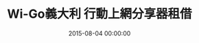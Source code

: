 ---
layout: product
title:  "Wi-Go義大利 行動上網分享器租借"
date:   2015-08-04 00:00:00
permalink: /product/italy.html
categories: 歐洲
machinename: "義大利上網分享器"
nickname: "義大利"
useCountry: "義大利"
price:     "299"
origPrice: "299"
serviceId: "5"
imageBig:  "//cdn.wi-go.com.tw/images/v2/country/italy/italy-big.jpg"
imageMachine: "//cdn.wi-go.com.tw/images/v2/country/italy/italy-m.png"
image: "//cdn.wi-go.com.tw/images/v2/country/italy/italy.jpg"
countryFlag: "/images/v2/flags/flat/32/Italy.png"

say: "不管是在古羅馬競技場，還是風情萬種的威尼斯，義大利上網無限分享無限精彩。"

references:
    - text: "※1 使用時間會因環境與電波及上網人數不同而調整。部分機型使用時間約可使用4小時，建議搭配行動電源使用。"
    - text: "※2 公平使用政策：義大利分享器每台分享器無數據使用上限，保證高速上網使用量為400MB/日，若您超過此使用量，則有可能遭到限速56kbps，本公司對此情形無法退費。"
    - text: "※3 歐洲電信網路架設不如台灣基地台綿密，在小城鎮或是室內仍有可能有收訊死角，訊號強弱仍看當地現場狀況為主。"

slogan:
    - title: "便宜革命！"
      comment: "誰說便宜不能有好貨，每天只要299元，可4人共用，朋友分享超級划算！"
    - title: "收訊最好！"
      comment: "義大利最大電信公司，收訊絕對第一！"
    - title: "無附加費！"
      comment: "無可用總流量限制，無費用超收問題，不加收才是真正的便宜革命！"
    - title: "絕對高速！"
      comment: "本公司使用LTE網卡，義大利高速上網不用煩惱！"
    - title: "輕量流暢！"
      comment: "重量僅140克，15秒快速啟動！"
---